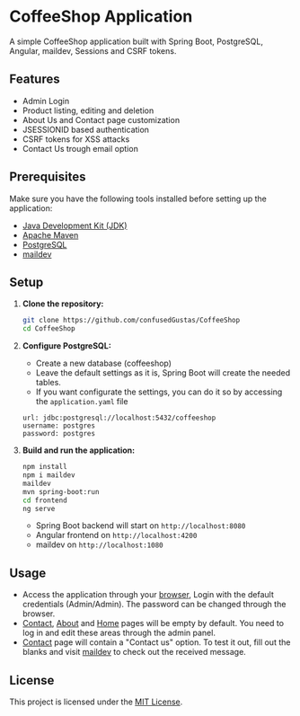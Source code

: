 
# CoffeeShop Application

A simple CoffeeShop application built with Spring Boot, PostgreSQL, Angular, maildev, Sessions and CSRF tokens.

## Features

- Admin Login
- Product listing, editing and deletion
- About Us and Contact page customization
- JSESSIONID based authentication
- CSRF tokens for XSS attacks
- Contact Us trough email option

## Prerequisites

Make sure you have the following tools installed before setting up the application:

- [Java Development Kit (JDK)](https://www.oracle.com/java/technologies/downloads/)
- [Apache Maven](https://maven.apache.org/download.cgi)
- [PostgreSQL](https://www.postgresql.org/download/)
- [maildev](https://github.com/maildev/maildev)

## Setup

1. **Clone the repository:**

    ```bash
    git clone https://github.com/confusedGustas/CoffeeShop
    cd CoffeeShop
    ```

2. **Configure PostgreSQL:**

   - Create a new database (coffeeshop)
   - Leave the default settings as it is, Spring Boot will create the needed tables.
   - If you want configurate the settings, you can do it so by accessing the `application.yaml` file

    ```datasource:
    url: jdbc:postgresql://localhost:5432/coffeeshop
    username: postgres
    password: postgres
    ```

3. **Build and run the application:**

    ```bash
    npm install
    npm i maildev
    maildev
    mvn spring-boot:run
    cd frontend
    ng serve
    ```

   - Spring Boot backend will start on `http://localhost:8080`
   - Angular frontend on `http://localhost:4200`
   - maildev  on `http://localhost:1080`

## Usage

- Access the application through your [browser](http://localhost:4200), Login with the default credentials (Admin/Admin). The password can be changed through the browser.
- [Contact](http://localhost:4200/contact), [About](http://localhost:4200/about) and [Home](http://localhost:4200) pages will be empty by default. You need to log in and edit these areas through the admin panel.
- [Contact](http://localhost:4200/contact) page will contain a "Contact us" option. To test it out, fill out the blanks and visit [maildev](`http://localhost:1080`) to check out the received message.

## License

This project is licensed under the [MIT License](./LICENSE).